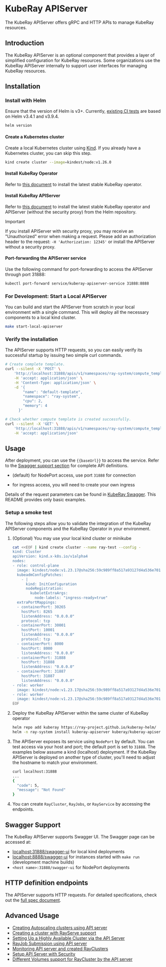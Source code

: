 <!-- markdownlint-disable MD013 -->
# KubeRay APIServer

The KubeRay APIServer offers gRPC and HTTP APIs to manage KubeRay resources.

## Introduction

The KubeRay APIServer is an optional component that provides a layer of simplified configuration for KubeRay resources. Some organizations use the KubeRay APIServer internally to support user interfaces for managing KubeRay resources.

## Installation

### Install with Helm

Ensure that the version of Helm is v3+. Currently, [existing CI tests](https://github.com/ray-project/kuberay/blob/master/.github/workflows/helm-lint.yaml) are based on Helm v3.4.1 and v3.9.4.

```sh
helm version
```

#### Create a Kubernetes cluster

Create a local Kubernetes cluster using [Kind](https://kind.sigs.k8s.io/). If you already
have a Kubernetes cluster, you can skip this step.

```sh
kind create cluster --image=kindest/node:v1.26.0
```

#### Install KubeRay Operator

Refer to [this document](https://docs.ray.io/en/master/cluster/kubernetes/getting-started/kuberay-operator-installation.html#kuberay-operator-deploy) to install the latest stable KubeRay operator.

#### Install KubeRay APIServer

Refer to [this document](../helm-chart/kuberay-apiserver/README.md#without-security-proxy) to install the latest
stable KubeRay operator and APIServer (without the security proxy) from the Helm
repository.

> [!IMPORTANT]
> If you install APIServer with security proxy, you may receive an "Unauthorized" error
> when making a request. Please add an authorization header to the request: `-H 'Authorization: 12345'`
> or install the APIServer without a security proxy.

#### Port-forwarding the APIServer service

Use the following command for port-forwarding to access the APIServer through port 31888:

```sh
kubectl port-forward service/kuberay-apiserver-service 31888:8888
```

### For Development: Start a Local APIServer

You can build and start the APIServer from scratch in your local environment with a single command. This will deploy all the necessary components to a local kind cluster.

```sh
make start-local-apiserver
```

### Verify the installation

The APIServer supports HTTP requests, so you can easily verify its successful startup by issuing two simple curl commands.

```sh
# Create complete template.
curl --silent -X 'POST' \
    'http://localhost:31888/apis/v1/namespaces/ray-system/compute_templates' \
    -H 'accept: application/json' \
    -H 'Content-Type: application/json' \
    -d '{
        "name": "default-template",
        "namespace": "ray-system",
        "cpu": 2,
        "memory": 4
      }'

# Check whether compute template is created successfully.
curl --silent -X 'GET' \
    'http://localhost:31888/apis/v1/namespaces/ray-system/compute_templates' \
    -H 'accept: application/json'
```

## Usage

After deployment, you can use the `{{baseUrl}}` to access the service. Refer to the [Swagger support section](https://ray-project.github.io/kuberay/components/apiserver/#swagger-support) for complete API definitions.

- (default) for NodePort access, use port `31888` for connection

- for ingress access, you will need to create your own ingress

Details of the request parameters can be found in [KubeRay Swagger](https://github.com/ray-project/kuberay/tree/master/proto/swagger). This README provides only basic examples.

### Setup a smoke test

The following steps allow you to validate the integration of the KubeRay APIServer components and the KubeRay Operator in your environment.

1. (Optional) You may use your local kind cluster or minikube

    ```bash
    cat <<EOF | kind create cluster --name ray-test --config -
    kind: Cluster
    apiVersion: kind.x-k8s.io/v1alpha4
    nodes:
    - role: control-plane
      image: kindest/node:v1.23.17@sha256:59c989ff8a517a93127d4a536e7014d28e235fb3529d9fba91b3951d461edfdb
      kubeadmConfigPatches:
        - |
          kind: InitConfiguration
          nodeRegistration:
            kubeletExtraArgs:
              node-labels: "ingress-ready=true"
      extraPortMappings:
      - containerPort: 30265
        hostPort: 8265
        listenAddress: "0.0.0.0"
        protocol: tcp
      - containerPort: 30001
        hostPort: 10001
        listenAddress: "0.0.0.0"
        protocol: tcp
      - containerPort: 8000
        hostPort: 8000
        listenAddress: "0.0.0.0"
      - containerPort: 31888
        hostPort: 31888
        listenAddress: "0.0.0.0"
      - containerPort: 31887
        hostPort: 31887
        listenAddress: "0.0.0.0"
    - role: worker
      image: kindest/node:v1.23.17@sha256:59c989ff8a517a93127d4a536e7014d28e235fb3529d9fba91b3951d461edfdb
    - role: worker
      image: kindest/node:v1.23.17@sha256:59c989ff8a517a93127d4a536e7014d28e235fb3529d9fba91b3951d461edfdb
    EOF
    ```

2. Deploy the KubeRay APIServer within the same cluster of KubeRay operator

    ```sh
    helm repo add kuberay https://ray-project.github.io/kuberay-helm/
    helm -n ray-system install kuberay-apiserver kuberay/kuberay-apiserver -n ray-system --create-namespace
    ```

3. The APIServer exposes its service using `NodePort` by default. You can test access via your host and port; the default port is set to `31888`. The examples below assume a kind (localhost) deployment. If the KubeRay APIServer is deployed on another type of cluster, you'll need to adjust the hostname to match your environment.

    ```sh
    curl localhost:31888
    ...
    {
      "code": 5,
      "message": "Not Found"
    }
    ```

4. You can create `RayCluster`, `RayJobs`, or `RayService` by accessing the endpoints.

## Swagger Support

The KubeRay APIServer supports Swagger UI. The Swagger page can be accessed at:

- [localhost:31888/swagger-ui](localhost:31888/swagger-ui) for local kind deployments
- [localhost:8888/swagger-ui](localhost:8888/swagger-ui) for instances started with `make run` (development machine builds)
- `<host name>:31888/swagger-ui` for NodePort deployments

## HTTP definition endpoints

The APIServer supports HTTP requests. For detailed specifications, check out the [full spec document](HttpRequestSpec.md).

## Advanced Usage

- [Creating Autoscaling clusters using API server](./Autoscaling.md)
- [Creating a cluster with RayServe support](./CreatingServe.md)
- [Setting Up a Highly Available Cluster via the API Server](./HACluster.md)
- [RayJob Submission using API server](./JobSubmission.md)
- [Monitoring API server and created RayClusters](./Monitoring.md)
- [Setup API Server with Security](./SecuringImplementation.md)
- [Different Volumes support for RayCluster by the API server](./Volumes.md)
